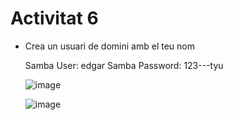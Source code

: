 # Activitat 6

- Crea un usuari de domini amb el teu nom

  Samba User: edgar
  Samba Password: 123---tyu

  ![image](https://github.com/user-attachments/assets/6329c74e-866f-4a9c-9a12-f9b81ba562f2)

  ![image](https://github.com/user-attachments/assets/8b825a4c-ecc5-46d7-98c6-22496b4b93af)

  
